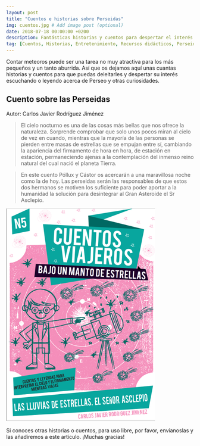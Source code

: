 ```yaml
---
layout: post
title: "Cuentos e historias sobre Perseidas"
img: cuentos.jpg # Add image post (optional)
date: 2018-07-18 00:00:00 +0200
description: Fantásticas historias y cuentos para despertar el interés de los más pequeños. Sigue leyendo... # Add post description (optional)
tag: [Cuentos, Historias, Entretenimiento, Recursos didácticos, Perseidas]
---
```

Contar meteoros puede ser una tarea no muy atractiva para los más pequeños y un tanto aburrida. Así que os dejamos aquí unas cuantas historias y cuentos para que puedas deleitarles y despertar su interés escuchando o leyendo acerca de Perseo y otras curiosidades.

## Cuento sobre las Perseidas
Autor: Carlos Javier Rodríguez Jiménez

> El cielo nocturno es una de las cosas más bellas que nos ofrece la naturaleza. Sorprende comprobar que solo unos pocos miran al cielo de vez en cuando, mientras que la mayoría de las personas se pierden entre masas de estrellas que se empujan entre sí, cambiando la apariencia del firmamento de hora en hora, de estación en estación, permaneciendo ajenas a la contemplación del inmenso reino natural del cual nació el planeta Tierra.

> En este cuento Póllux y Cástor os acercarán a una maravillosa noche como la de hoy. Las perseidas serán las responsables de que estos dos hermanos se motiven los suficiente para poder aportar a la humanidad la solución para desintegrar al Gran Asteroide el Sr Asclepio.

[![Cuento sobre las Perseidas: Sr. Asclepio](../assets/img/Cuento-sobre-las-Perseidas.png)](../assets/docs/Cuento-Perseidas-Sr-Asclepio.pdf)

Si conoces otras historias o cuentos, para uso libre, por favor, envíanoslas y las añadiremos a este artículo. ¡Muchas gracias!
